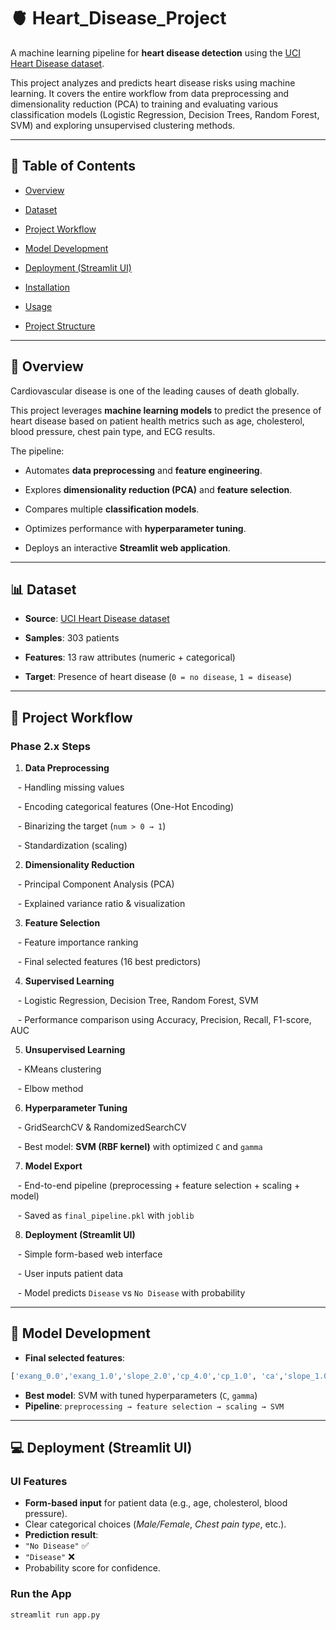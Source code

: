 # 🫀 Heart_Disease_Project

  
A machine learning pipeline for **heart disease detection** using the [UCI Heart Disease dataset](https://archive.ics.uci.edu/dataset/45/heart+disease).  

This project analyzes and predicts heart disease risks using machine learning. It covers the entire workflow from data preprocessing and dimensionality reduction (PCA) to training and evaluating various classification models (Logistic Regression, Decision Trees, Random Forest, SVM) and exploring unsupervised clustering methods.

  

---

  

## 📌 Table of Contents

- [Overview](##🌟Overview)

- [Dataset](##dataset)

- [Project Workflow](##project-workflow)

- [Model Development](##model-development)

- [Deployment (Streamlit UI)](##deployment-streamlit-ui)

- [Installation](##installation)

- [Usage](##usage)

- [Project Structure](##project-structure)

---

  

## 🌟 Overview

Cardiovascular disease is one of the leading causes of death globally.  

This project leverages **machine learning models** to predict the presence of heart disease based on patient health metrics such as age, cholesterol, blood pressure, chest pain type, and ECG results.

  

The pipeline:

- Automates **data preprocessing** and **feature engineering**.

- Explores **dimensionality reduction (PCA)** and **feature selection**.

- Compares multiple **classification models**.

- Optimizes performance with **hyperparameter tuning**.

- Deploys an interactive **Streamlit web application**.

  

---

  

## 📊 Dataset

- **Source**: [UCI Heart Disease dataset](https://archive.ics.uci.edu/dataset/45/heart+disease)  

- **Samples**: 303 patients  

- **Features**: 13 raw attributes (numeric + categorical)  

- **Target**: Presence of heart disease (`0 = no disease`, `1 = disease`)

  

---

  

## 🔄 Project Workflow

  

### Phase 2.x Steps

1. **Data Preprocessing**

   - Handling missing values

   - Encoding categorical features (One-Hot Encoding)

   - Binarizing the target (`num > 0 → 1`)

   - Standardization (scaling)

  

2. **Dimensionality Reduction**

   - Principal Component Analysis (PCA)

   - Explained variance ratio & visualization

  

3. **Feature Selection**

   - Feature importance ranking

   - Final selected features (16 best predictors)

  

4. **Supervised Learning**

   - Logistic Regression, Decision Tree, Random Forest, SVM

   - Performance comparison using Accuracy, Precision, Recall, F1-score, AUC

  

5. **Unsupervised Learning**

   - KMeans clustering

   - Elbow method 

  

6. **Hyperparameter Tuning**

   - GridSearchCV & RandomizedSearchCV

   - Best model: **SVM (RBF kernel)** with optimized `C` and `gamma`

  

7. **Model Export**

   - End-to-end pipeline (preprocessing + feature selection + scaling + model)

   - Saved as `final_pipeline.pkl` with `joblib`

  

8. **Deployment (Streamlit UI)**

   - Simple form-based web interface

   - User inputs patient data

   - Model predicts `Disease` vs `No Disease` with probability

  

---

  

## 🧠 Model Development

- **Final selected features**:
```python
['exang_0.0','exang_1.0','slope_2.0','cp_4.0','cp_1.0', 'ca','slope_1.0','thal_3.0','oldpeak','age',   'sex_0.0','cp_3.0','thalach','trestbps','chol','thal_7.0']
```
- **Best model**: SVM with tuned hyperparameters (`C`, `gamma`)  
- **Pipeline**: `preprocessing → feature selection → scaling → SVM`

---

## 💻 Deployment (Streamlit UI)

### UI Features
- **Form-based input** for patient data (e.g., age, cholesterol, blood pressure).
- Clear categorical choices (*Male/Female*, *Chest pain type*, etc.).
- **Prediction result**:  
- `"No Disease"` ✅  
- `"Disease"` ❌  
- Probability score for confidence.

### Run the App
```bash
streamlit run app.py
